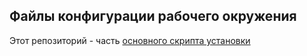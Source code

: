 ## Файлы конфигурации рабочего окружения

Этот репозиторий - часть
[основного скрипта установки](https://github.com/RU927/re_inst)

